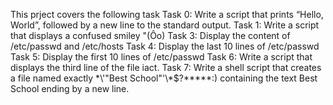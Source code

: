 This prject covers the following task
Task 0: Write a script that prints “Hello, World”, followed by a new line to the standard output.
Task 1: Write a script that displays a confused smiley "(Ôo)
Task 3: Display the content of /etc/passwd and /etc/hosts
Task 4: Display the last 10 lines of /etc/passwd
Task 5: Display the first 10 lines of /etc/passwd
Task 6: Write a script that displays the third line of the file iact.
Task 7: Write a shell script that creates a file named exactly \*\\'"Best School"\'\\*$\?\*\*\*\*\*:) containing the text Best School ending by a new line.
